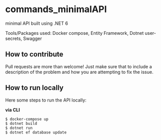 # commands_minimalAPI

minimal API built using .NET 6

Tools/Packages used: Docker compose, Entity Framework, Dotnet user-secrets, Swagger

## How to contribute

Pull requests are more than welcome! Just make sure that to include a description of the problem and how you are attempting to fix the issue.

## How to run locally

Here some steps to run the API locally:

**via CLI**

```
$ docker-compose up
$ dotnet build
$ dotnet run
$ dotnet ef database update
```
